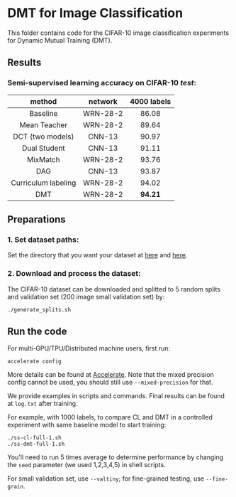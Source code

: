 # DMT for Image Classification

This folder contains code for the CIFAR-10 image classification experiments for Dynamic Mutual Training (DMT).

## Results

### Semi-supervised learning accuracy on CIFAR-10 *test*:

| method | network | 4000 labels |
|:--:|:--:|:--:|
| Baseline | WRN-28-2 | 86.08 |
| Mean Teacher | WRN-28-2 | 89.64 |
| DCT (two models) | CNN-13 | 90.97 |
| Dual Student | CNN-13 | 91.11 |
| MixMatch | WRN-28-2 | 93.76 |
| DAG | CNN-13 | 93.87 |
| Curriculum labeling | WRN-28-2 | 94.02 |
| DMT | WRN-28-2 | **94.21** |

## Preparations

### 1. Set dataset paths:

Set the directory that you want your dataset at [here](https://github.com/voldemortX/DST-CBC/blob/master/classification/generate_splits.sh#L2) and [here](https://github.com/voldemortX/DST-CBC/blob/master/classification/utils/common.py#L12).

### 2. Download and process the dataset:

The CIFAR-10 dataset can be downloaded and splitted to 5 random splits and validation set (200 image small validation set) by:

```
./generate_splits.sh
```


## Run the code

For multi-GPU/TPU/Distributed machine users, first run:

```
accelerate config
```

More details can be found at [Accelerate](https://github.com/huggingface/accelerate). Note that the mixed precision config cannot be used, you should still use `--mixed-precision` for that.

We provide examples in scripts and commands. Final results can be found at `log.txt` after training.

For example, with 1000 labels, to compare CL and DMT in a controlled experiment with same baseline model to start training:

```
./ss-cl-full-1.sh
./ss-dmt-full-1.sh
```

You'll need to run 5 times average to determine performance by changing the `seed` parameter (we used 1,2,3,4,5) in shell scripts.

For small validation set, use `--valtiny`; for fine-grained testing, use `--fine-grain`.
